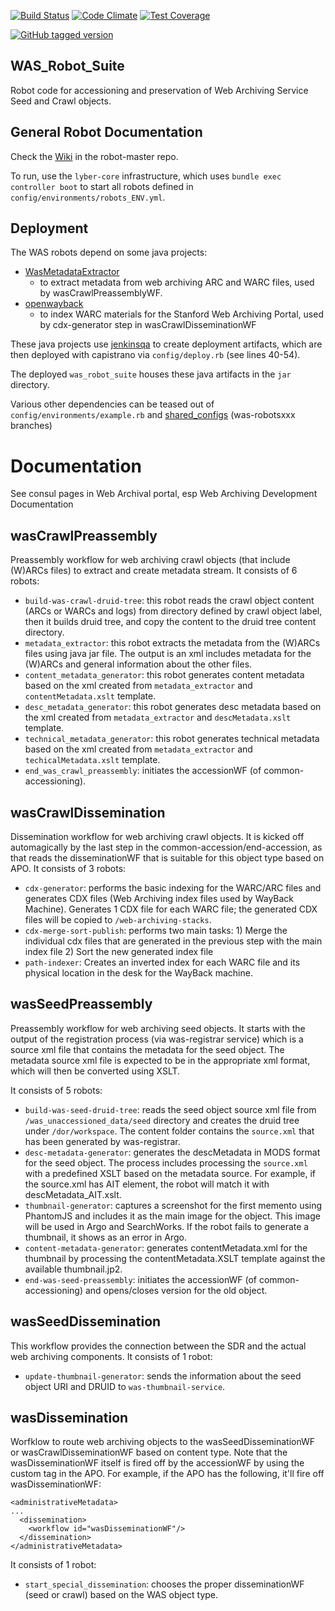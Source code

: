 [![Build Status](https://travis-ci.org/sul-dlss/was_robot_suite.svg?branch=was-robots-base)](https://travis-ci.org/sul-dlss/was_robot_suite)
[![Code Climate](https://codeclimate.com/github/sul-dlss/was_robot_suite/badges/gpa.svg)](https://codeclimate.com/github/sul-dlss/was_robot_suite)
[![Test Coverage](https://codeclimate.com/github/sul-dlss/was_robot_suite/badges/coverage.svg)](https://codeclimate.com/github/sul-dlss/was_robot_suite/coverage)

[![GitHub tagged version](https://badge.fury.io/gh/sul-dlss%2Fwas_robot_suite.svg)](https://badge.fury.io/gh/sul-dlss%2Fwas_robot_suite)

WAS_Robot_Suite
---------------

Robot code for accessioning and preservation of Web Archiving Service Seed and Crawl objects.

## General Robot Documentation

Check the [Wiki](https://github.com/sul-dlss/robot-master/wiki) in the robot-master repo.

To run, use the `lyber-core` infrastructure, which uses `bundle exec controller boot`
to start all robots defined in `config/environments/robots_ENV.yml`.

## Deployment

The WAS robots depend on some java projects:

- [WasMetadataExtractor](https://github.com/sul-dlss/WASMetadataExtractor)
  - to extract metadata from web archiving ARC and WARC files, used by wasCrawlPreassemblyWF.
- [openwayback](https://github.com/sul-dlss/openwayback)
  - to index WARC materials for the Stanford Web Archiving Portal, used by cdx-generator step in wasCrawlDisseminationWF

These java projects use [jenkinsqa](https://jenkinsqa.stanford.edu/) to create deployment artifacts, which are then deployed with capistrano via `config/deploy.rb` (see lines 40-54).

The deployed `was_robot_suite` houses these java artifacts in the `jar` directory.

Various other dependencies can be teased out of `config/environments/example.rb` and [shared_configs](https://github.com/sul-dlss/shared_configs) (was-robotsxxx branches)

# Documentation

See consul pages in Web Archival portal, esp Web Archiving Development Documentation

## wasCrawlPreassembly

Preassembly workflow for web archiving crawl objects (that include (W)ARCs files) to extract and create metadata stream.  It consists of 6 robots:

* `build-was-crawl-druid-tree`: this robot reads the crawl object content (ARCs or WARCs and logs) from directory defined by crawl object label, then it builds druid tree, and copy the content to the druid tree content directory.
* `metadata_extractor`: this robot extracts the metadata from the (W)ARCs files using java jar file. The output is an xml includes metadata for the (W)ARCs and general information about the other files.
* `content_metadata_generator`: this robot generates content metadata based on the xml created from `metadata_extractor` and `contentMetadata.xslt` template.
* `desc_metadata_generator`: this robot generates desc metadata based on the xml created from `metadata_extractor` and `descMetadata.xslt` template.
* `technical_metadata_generator`: this robot generates technical metadata based on the xml created from `metadata_extractor` and `techicalMetadata.xslt` template.
* `end_was_crawl_preassembly`: initiates the accessionWF (of common-accessioning).

## wasCrawlDissemination

Dissemination workflow for web archiving crawl objects.  It is kicked off automagically by the last step in the common-accession/end-accession, as that reads the disseminationWF that is suitable for this object type based on APO. It consists of 3 robots:

* `cdx-generator`: performs the basic indexing for the WARC/ARC files and generates CDX files (Web Archiving index files used by WayBack Machine). Generates 1 CDX file for each WARC file; the generated CDX files will be copied to `/web-archiving-stacks`.
* `cdx-merge-sort-publish`: performs two main tasks:  1) Merge the individual cdx files that are generated in the previous step with the main index file 2) Sort the new generated index file
* `path-indexer`: Creates an inverted index for each WARC file and its physical location in the desk for the WayBack machine.

## wasSeedPreassembly

Preassembly workflow for web archiving seed objects.  It starts with the output of the registration process (via was-registrar service) which is a source xml file that contains the metadata for the seed object.  The metadata source xml file is expected to be in the appropriate xml format, which will then be converted using XSLT.

It consists of 5 robots:

* `build-was-seed-druid-tree`: reads the seed object source xml file from `/was_unaccessioned_data/seed` directory and creates the druid tree under `/dor/workspace`. The content folder contains the `source.xml` that has been generated by was-registrar.
* `desc-metadata-generator`: generates the descMetadata in MODS format for the seed object. The process includes processing the `source.xml` with a predefined XSLT based on the metadata source. For example, if the source.xml has <source>AIT</source> element, the robot will match it with descMetadata_AIT.xslt.
* `thumbnail-generator`: captures a screenshot for the first memento using PhantomJS and includes it as the main image for the object. This image will be used in Argo and SearchWorks.  If the robot fails to generate a thumbnail, it shows as an error in Argo.
* `content-metadata-generator`: generates contentMetadata.xml for the thumbnail by processing the contentMetadata.XSLT template against the available thumbnail.jp2.
* `end-was-seed-preassembly`: initiates the accessionWF (of common-accessioning) and opens/closes version for the old object.

## wasSeedDissemination

This workflow provides the connection between the SDR and the actual web archiving components.  It consists of 1 robot:

* `update-thumbnail-generator`: sends the information about the seed object URI and DRUID to `was-thumbnail-service`.

## wasDissemination

Worfklow to route web archiving objects to the wasSeedDisseminationWF or wasCrawlDisseminationWF based on content type.  Note that the wasDisseminationWF itself is fired off by the accessionWF by using the custom <dissemination><workflow> tag in the APO. For example, if the APO has the following, it'll fire off wasDisseminationWF:

```
<administrativeMetadata>
...
  <dissemination>
    <workflow id="wasDisseminationWF"/>
  </dissemination>
</administrativeMetadata>
```

It consists of 1 robot:

* `start_special_dissemination`: chooses the proper disseminationWF (seed or crawl) based on the WAS object type.
